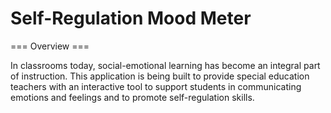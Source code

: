 # Self-Regulation Mood Meter

=== Overview ===  

In classrooms today, social-emotional learning has become an integral part of instruction. This application is being built to provide special education teachers with an interactive tool to support students in communicating emotions and feelings and to promote self-regulation skills. 